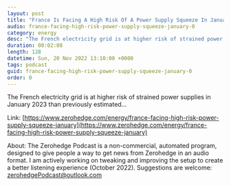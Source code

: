 ```yaml
---
layout: post
title: "France Is Facing A High Risk Of A Power Supply Squeeze In January"
audio: france-facing-high-risk-power-supply-squeeze-january-0
category: energy
desc: "The French electricity grid is at higher risk of strained power supplies in January 2023 than previously estimated..."
duration: 00:02:08
length: 128
datetime: Sun, 20 Nov 2022 13:10:00 +0000
tags: podcast
guid: france-facing-high-risk-power-supply-squeeze-january-0
order: 0
---
```

The French electricity grid is at higher risk of strained power supplies in January 2023 than previously estimated...

Link: [https://www.zerohedge.com/energy/france-facing-high-risk-power-supply-squeeze-january](https://www.zerohedge.com/energy/france-facing-high-risk-power-supply-squeeze-january)

About: The Zerohedge Podcast is a non-commercial, automated program, designed to give people a way to get news from Zerohedge in an audio format.  I am actively working on tweaking and improving the setup to create a better listening experience (October 2022).  Suggestions are welcome: [zerohedgePodcast@outlook.com](mailto:zerohedgePodcast@outlook.com)